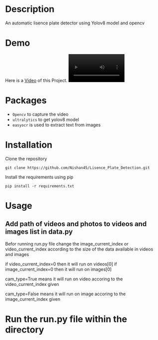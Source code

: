 # Description
An automatic lisence plate detector using Yolov8 model and opencv

# Demo
Here is a <a href="https://tinyurl.com/3t5sc9yk">Video</a> of this Project.
<video src="https://tinyurl.com/3t5sc9yk" width=180></video>

# Packages
* `Opencv` to capture the video
* `ultralytics` to get yolov8 model
* `easyocr` is used to extract text from images

# Installation
Clone the repository
```
git clone https://github.com/Nishan45/Lisence_Plate_Detection.git
```
Install the requirements using pip
```
pip install -r requirements.txt
```

# Usage
## Add path of videos and photos to videos and images list in data.py
Befor running run.py file change the image_current_index
or video_current_index according to the size of the data 
available in videos and images

if video_current_index=0 then it will run on videos[0]
if image_current_index=0 then it will run on images[0]

cam_type=True means it will run on video accoring to the
        video_current_index given
        
cam_type=False means it will run on image accoring to the
        image_current_index given
        
# Run the run.py file within the directory


